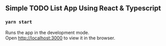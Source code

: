 ## Simple TODO List App Using React & Typescript

### `yarn start`

Runs the app in the development mode.\
Open [http://localhost:3000](http://localhost:3000) to view it in the browser.

